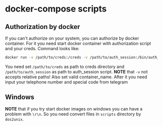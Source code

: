 # docker-compose scripts


## Authorization by docker

If you can't authorize on your system, you can authorize by docker container.
For it you need start docker container with authorization script and your creds.
Command looks like:

```bash
docker run -v /path/to/creds:/creds -v /path/to/auth_session:/bin/auth_session -w /creds -it container_name creds.json
```

You need set `/path/to/creds` as path to creds directory and `/path/to/auth_session`
as path to auth_session script. __NOTE__ that `-v` not accepts relative paths!
Also set valid container_name. After it you need input your telephone number
and special code from telegram


## Windows

__NOTE__ that if you try start docker images on windows you can have a problem
with `\r\n`. So you need convert files in `scripts` directory by `dos2unix`.
